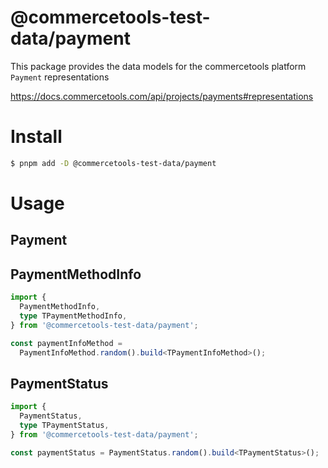 # @commercetools-test-data/payment

This package provides the data models for the commercetools platform `Payment` representations

https://docs.commercetools.com/api/projects/payments#representations

# Install

```bash
$ pnpm add -D @commercetools-test-data/payment
```

# Usage

## Payment

## PaymentMethodInfo

```ts
import {
  PaymentMethodInfo,
  type TPaymentMethodInfo,
} from '@commercetools-test-data/payment';

const paymentInfoMethod =
  PaymentInfoMethod.random().build<TPaymentInfoMethod>();
```

## PaymentStatus

```ts
import {
  PaymentStatus,
  type TPaymentStatus,
} from '@commercetools-test-data/payment';

const paymentStatus = PaymentStatus.random().build<TPaymentStatus>();
```
